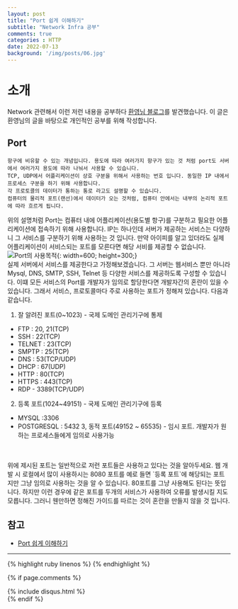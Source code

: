 ```yaml
---
layout: post
title: "Port 쉽게 이해하기"
subtitle: "Network Infra 공부"
comments: true
categories : HTTP
date: 2022-07-13
background: '/img/posts/06.jpg'
---
```


# 소개
Network 관련해서 이런 저런 내용을 공부하다 [환영님 블로그](https://aws-hyoh.tistory.com/m)를 발견했습니다.
이 글은 환영님의 글을 바탕으로 개인적인 공부를 위해 작성합니다.

## Port
```
항구에 비유할 수 있는 개념입니다. 용도에 따라 여러가지 항구가 있는 것 처럼 port도 서버에서 여러가지 용도에 따라 나눠서 사용할 수 있습니다.
TCP, UDP에서 어플리케이션이 상호 구분을 위해서 사용하는 번호 입니다. 동일한 IP 내에서 프로세스 구분을 하기 위해 사용합니다.
각 프로토콜의 데이터가 통하는 통로 라고도 설명할 수 있습니다.
컴퓨터의 물리적 포트(랜선)에서 데이터가 오는 것처럼, 컴퓨터 안에서는 내부의 논리적 포트에 따라 흐르게 됩니다.
```
위의 설명처럼 Port는 컴퓨터 내에 어플리케이션(용도별 항구)를 구분하고 필요한 어플리케이션에 접속하기 위해 사용합니다.
IP는 하나인데 서버가 제공하는 서비스는 다양하니 그 서비스를 구분하기 위해 사용하는 것 입니다.
만약 아이피를 알고 있더라도 실제 어플리케이션이 서비스되는 포트를 모른다면 해당 서비를 제공할 수 없습니다.
<br>
![Port의 사용목적](https://img1.daumcdn.net/thumb/R1280x0/?scode=mtistory2&fname=https%3A%2F%2Fk.kakaocdn.net%2Fdn%2FboOadZ%2FbtqDGIvbfje%2FpT7fz3G1LUqVkxwMkYRKF0%2Fimg.png){: width=600; height=300;}
<br>
실제 서버에서 서비스를 제공한다고 가정해보겠습니다. 그 서버는 웹서비스 뿐만 아니라 Mysql, DNS, SMTP, SSH, Telnet 등 다양한 서비스를 제공하도록 구성할 수 있습니다.
이떄 모든 서비스의 Port를 개발자가 임의로 할당한다면 개발자간의 혼란이 있을 수 있습니다. 그래서 서비스, 프로토콜마다 주로 사용하는 포트가 정해져 있습니다. 다음과 같습니다.
1. 잘 알려진 포트(0~1023) - 국제 도메인 관리기구에 통제
  - FTP : 20, 21(TCP)
  - SSH : 22(TCP)
  - TELNET : 23(TCP)
  - SMPTP : 25(TCP)
  - DNS : 53(TCP/UDP)
  - DHCP : 67(UDP)
  - HTTP : 80(TCP)
  - HTTPS : 443(TCP)
  - RDP - 3389(TCP/UDP)
2. 등록 포트(1024~49151) - 국제 도메인 관리기구에 등록
  - MYSQL :3306
  - POSTGRESQL : 5432
3, 동적 포트(49152 ~ 65535) - 임시 포트. 개발자가 원하는 프로세스들에게 임의로 사용가능
<br>
<br>
위에 제시된 포트는 일반적으로 저런 포트들은 사용하고 있다는 것을 알아두세요.
웹 개발 시 로컬에서 많이 사용하시는 8080 포트를 예로 들면 `등록 포트`에 해당되는 포트 지만 그냥 임의로 사용하는 것을 알 수 있습니다.
80포트를 그냥 사용해도 된다는 뜻입니다. 하지만 이런 경우에 같은 포트를 두개의 서비스가 사용하여 오류를 발생시킬 지도 모릅니다.
그러니 웬만하면 정해진 가이드를 따르는 것이 혼란을 만들지 않을 것 입니다.

## 참고
- [Port 쉽게 이해하기](https://aws-hyoh.tistory.com/m/54)

--- 

{% highlight ruby linenos %}
{% endhighlight %}

{% if page.comments %}
<div id="post-disqus" class="container">
{% include disqus.html %}
</div>
{% endif %}
